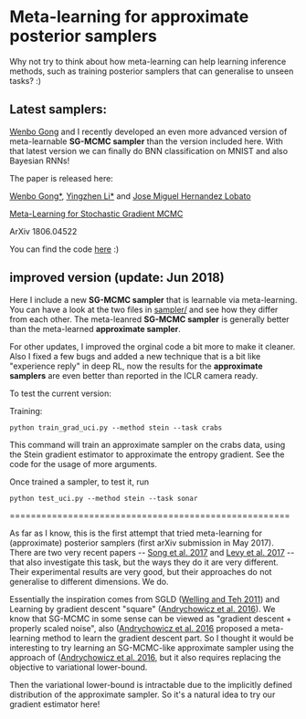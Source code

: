 # Meta-learning for approximate posterior samplers

Why not try to think about how meta-learning can help learning inference methods, 
such as training posterior samplers that can generalise to unseen tasks? :)

## Latest samplers:

[Wenbo Gong](http://mlg.eng.cam.ac.uk/?portfolio=wenbo-gong) and I recently developed an even more advanced 
version of meta-learnable **SG-MCMC sampler** than the version included here. 
With that latest version we can finally do BNN classification on MNIST and also Bayesian RNNs!

The paper is released here:

[Wenbo Gong*](http://mlg.eng.cam.ac.uk/?portfolio=wenbo-gong),
[Yingzhen Li*](http://yingzhenli.net) and
[Jose Miguel Hernandez Lobato](https://jmhl.org)

[Meta-Learning for Stochastic Gradient MCMC](https://arxiv.org/abs/1806.04522)

ArXiv 1806.04522

You can find the code [here](https://github.com/WenboGong/MetaSGMCMC) :) 

## improved version (update: Jun 2018)

Here I include a new **SG-MCMC sampler** that is learnable via meta-learning. 
You can have a look at the two files in [sampler/](sampler/) and see how they differ from each other. 
The meta-leanred **SG-MCMC sampler** is generally better than the meta-learned **approximate sampler**.

For other updates, I improved the orginal code a bit more to make it cleaner. 
Also I fixed a few bugs and added a new technique that is a bit like "experience reply" in deep RL, 
now the results for the **approximate samplers** are even better than reported in the ICLR camera ready.

To test the current version:

Training:

    python train_grad_uci.py --method stein --task crabs

This command will train an approximate sampler on the crabs data, using the Stein gradient estimator to approximate the entropy gradient.
See the code for the usage of more arguments.

Once trained a sampler, to test it, run

    python test_uci.py --method stein --task sonar


=====================================================

As far as I know, this is the first attempt that tried meta-learning for (approximate) posterior samplers 
(first arXiv submission in May 2017). There are two very recent papers -- [Song et al. 2017](https://docs.python.org/2/library/shutil.html) 
and [Levy et al. 2017](https://arxiv.org/abs/1711.09268) -- 
that also investigate this task, but the ways they do it are very different. 
Their experimental results are very good, but their approaches do not generalise to different dimensions. We do.

Essentially the inspiration comes from SGLD ([Welling and Teh 2011](https://dl.acm.org/citation.cfm?id=3104568)) and 
Learning by gradient descent "square" ([Andrychowicz et al. 2016](https://arxiv.org/abs/1606.04474)). We know that SG-MCMC in
some sense can be viewed as "gradient descent + properly scaled noise", 
also ([Andrychowicz et al. 2016](https://arxiv.org/abs/1606.04474) proposed a meta-learning method to learn the gradient descent
part. So I thought it would be interesting to try learning an SG-MCMC-like approximate sampler using the approach of 
([Andrychowicz et al. 2016](https://arxiv.org/abs/1606.04474), but it also requires replacing the objective to variational 
lower-bound.

Then the variational lower-bound is intractable due to the implicitly defined distribution of the approximate sampler. 
So it's a natural idea to try our gradient estimator here!

